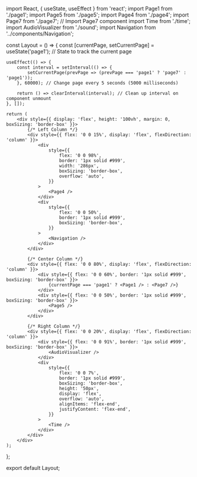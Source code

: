 import React, { useState, useEffect } from 'react';
import Page1 from './page1';
import Page5 from './page5';
import Page4 from './page4';
import Page7 from './page7'; // Import Page7 component
import Time from './time';
import AudioVisualizer from './sound';
import Navigation from '../components/Navigation';

const Layout = () => {
    const [currentPage, setCurrentPage] = useState('page1'); // State to track the current page

    useEffect(() => {
        const interval = setInterval(() => {
            setCurrentPage(prevPage => (prevPage === 'page1' ? 'page7' : 'page1'));
        }, 60000); // Change page every 5 seconds (5000 milliseconds)

        return () => clearInterval(interval); // Clean up interval on component unmount
    }, []);

    return (
        <div style={{ display: 'flex', height: '100vh', margin: 0, boxSizing: 'border-box' }}>
            {/* Left Column */}
            <div style={{ flex: '0 0 15%', display: 'flex', flexDirection: 'column' }}>
                <div
                    style={{
                        flex: '0 0 98%',
                        border: '1px solid #999',
                        width: '286px',
                        boxSizing: 'border-box',
                        overflow: 'auto',
                    }}
                >
                    <Page4 />
                </div>
                <div
                    style={{
                        flex: '0 0 50%',
                        border: '1px solid #999',
                        boxSizing: 'border-box',
                    }}
                >
                    <Navigation />
                </div>
            </div>

            {/* Center Column */}
            <div style={{ flex: '0 0 80%', display: 'flex', flexDirection: 'column' }}>
                <div style={{ flex: '0 0 60%', border: '1px solid #999', boxSizing: 'border-box' }}>
                    {currentPage === 'page1' ? <Page1 /> : <Page7 />}
                </div>
                <div style={{ flex: '0 0 50%', border: '1px solid #999', boxSizing: 'border-box' }}>
                    <Page5 />
                </div>
            </div>

            {/* Right Column */}
            <div style={{ flex: '0 0 20%', display: 'flex', flexDirection: 'column' }}>
                <div style={{ flex: '0 0 91%', border: '1px solid #999', boxSizing: 'border-box' }}>
                    <AudioVisualizer />
                </div>
                <div
                    style={{
                        flex: '0 0 7%',
                        border: '1px solid #999',
                        boxSizing: 'border-box',
                        height: '50px',
                        display: 'flex',
                        overflow: 'auto',
                        alignItems: 'flex-end',
                        justifyContent: 'flex-end',
                    }}
                >
                    <Time />
                </div>
            </div>
        </div>
    );
};

export default Layout;